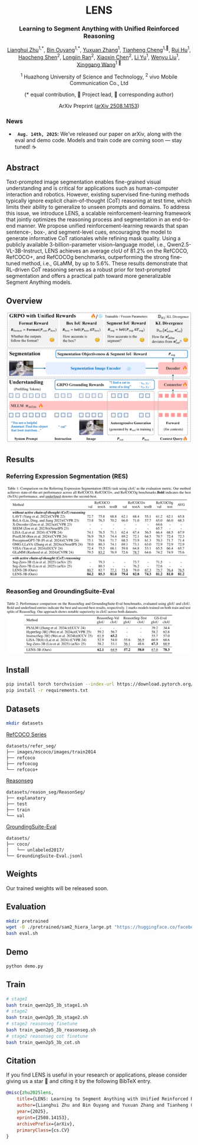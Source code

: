 <div align ="center">
<h1> LENS </h1>
<h3> Learning to Segment Anything with Unified Reinforced Reasoning </h3>

[Lianghui Zhu](https://github.com/Unrealluver)<sup>1,\*</sup>, [Bin Ouyang](https://github.com/catchcodes)<sup>1,\*</sup>, [Yuxuan Zhang](https://github.com/CoderZhangYx)<sup>1</sup>, [Tianheng Cheng](https://scholar.google.com/citations?user=PH8rJHYAAAAJ&hl=zh-CN)<sup>1,🌟</sup>, [Rui Hu](https://github.com/isfinne)<sup>1</sup>, [Haocheng Shen](https://scholar.google.com/citations?user=AfC_R58AAAAJ&hl=en)<sup>2</sup>, [Longjin Ran](https://github.com/shanren7)<sup>2</sup>, [Xiaoxin Chen](https://scholar.google.com/citations?hl=zh-CN&user=SI_oBwsAAAAJ)<sup>2</sup>, [Li Yu](https://hustdmin.github.io/)<sup>1</sup>, [Wenyu Liu](http://eic.hust.edu.cn/professor/liuwenyu/)<sup>1</sup>, [Xinggang Wang](https://xwcv.github.io/)<sup>1 📧</sup>

<sup>1</sup> Huazhong University of Science and Technology, <sup>2</sup> vivo Mobile Communication Co., Ltd

(\* equal contribution, 🌟 Project lead, 📧 corresponding author)

ArXiv Preprint ([arXiv 2508.14153](https://arxiv.org/pdf/2508.14153))

</div>

### News
* **` Aug. 14th, 2025`:** We’ve released our paper on arXiv, along with the eval and demo code. Models and train code are coming soon — stay tuned! ☕️

## Abstract
Text-prompted image segmentation enables fine-grained visual understanding and is critical for applications such as human-computer interaction and robotics. However, existing supervised fine-tuning methods typically ignore explicit chain-of-thought (CoT) reasoning at test time, which limits their ability to generalize to unseen prompts and domains. To  address this issue, we introduce LENS, a scalable reinforcement-learning framework that jointly optimizes the reasoning process and segmentation in an end-to-end manner. We propose unified reinforcement-learning rewards that span sentence-, box-, and segment-level cues, encouraging the model to generate informative CoT rationales while refining mask quality. Using a publicly available 3-billion-parameter vision–language model, i.e., Qwen2.5-VL-3B-Instruct, LENS achieves an average cIoU of 81.2% on the RefCOCO, RefCOCO+, and RefCOCOg benchmarks, outperforming the strong fine-tuned method, i.e., GLaMM, by up to 5.6%. These results demonstrate that RL-driven CoT reasoning serves as a robust prior for text-prompted segmentation and offers a practical path toward more generalizable Segment Anything models.

## Overview
<div align="center">
<img src="./asserts/LENS.png" alt="LENS Framework">
</div>

## Results
### Referring Expression Segmentation (RES)
<p align="center">
  <img src="./asserts/res1.png" alt="RefCOCO Series Results">
</p>

### ReasonSeg and GroundingSuite-Eval
<p align="center">
  <img src="./asserts/res2.png" alt="ReasonSeg and GroundingSuite-Eval Results">
</p>

## Install
```bash
pip install torch torchvision --index-url https://download.pytorch.org/whl/cu126
pip install -r requirements.txt
```

## Datasets
```bash
mkdir datasets
```

[RefCOCO Series](https://github.com/dvlab-research/LISA?tab=readme-ov-file#training-data-preparation:~:text=Referring%20segmentation%20datasets%3A%20refCOCO%2C%20refCOCO%2B%2C%20refCOCOg)
```
datasets/refer_seg/
├── images/mscoco/images/train2014
├── refcoco
├── refcocog
└── refcoco+
```

[Reasonseg](https://github.com/dvlab-research/LISA?tab=readme-ov-file#training-data-preparation:~:text=Reasoning%20segmentation%20dataset%3A%20ReasonSeg)
```
datasets/reason_seg/ReasonSeg/
├── explanatory
├── test
├── train
└── val
```

[GroundingSuite-Eval](https://github.com/hustvl/GroundingSuite)
```
datasets/
├── coco/
│   └── unlabeled2017/
└── GroundingSuite-Eval.jsonl 
```

## Weights
Our trained weights will be released soon.

## Evaluation
```bash
mkdir pretrained
wget -O ./pretrained/sam2_hiera_large.pt "https://huggingface.co/facebook/sam2-hiera-large/resolve/main/sam2_hiera_large.pt"
bash eval.sh
```

## Demo
```python
python demo.py
```

## Train
```bash
# stage1
bash train_qwen2p5_3b_stage1.sh
# stage2
bash train_qwen2p5_3b_stage2.sh
# stage2 reasonseg finetune
bash train_qwen2p5_3b_reasonseg.sh
# stage2 reasonseg cot finetune
bash train_qwen2p5_3b_cot.sh
```

## Citation
If you find LENS is useful in your research or applications, please consider giving us a star 🌟 and citing it by the following BibTeX entry.

```bibtex
@misc{zhu2025lens,
    title={LENS: Learning to Segment Anything with Unified Reinforced Reasoning},
    author={Lianghui Zhu and Bin Ouyang and Yuxuan Zhang and Tianheng Cheng and Rui Hu and Haocheng Shen and Longjin Ran and Xiaoxin Chen and Li Yu and Wenyu Liu and Xinggang Wang},
    year={2025},
    eprint={2508.14153},
    archivePrefix={arXiv},
    primaryClass={cs.CV}
}
```
